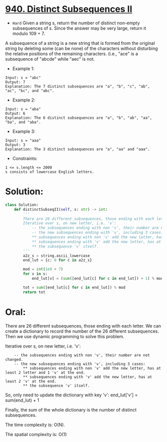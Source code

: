 # [940. Distinct Subsequences II](https://leetcode.com/problems/distinct-subsequences-ii/description/) 
+ `Hard`
Given a string s, return the number of distinct non-empty subsequences of s. Since the answer may be very large, return it modulo 109 + 7.

A subsequence of a string is a new string that is formed from the original string by deleting some (can be none) of the characters without disturbing the relative positions of the remaining characters. (i.e., "ace" is a subsequence of "abcde" while "aec" is not.
 

+ Example 1:

```
Input: s = "abc"
Output: 7
Explanation: The 7 distinct subsequences are "a", "b", "c", "ab", "ac", "bc", and "abc".
```

+ Example 2:

```
Input: s = "aba"
Output: 6
Explanation: The 6 distinct subsequences are "a", "b", "ab", "aa", "ba", and "aba".
```

+ Example 3:

```
Input: s = "aaa"
Output: 3
Explanation: The 3 distinct subsequences are "a", "aa" and "aaa".
```
 

+ Constraints:

```
1 <= s.length <= 2000
s consists of lowercase English letters.
```


# Solution:
```python {.line-numbers}
class Solution:
    def distinctSubseqII(self, s: str) -> int:
        '''
        There are 26 different subsequences, those ending with each letter.
        Iterative over s, on new letter, i.e. 'v':
            -- the subsequences ending with non 'v', their number are not changed.
            -- the new subsequences ending with 'v', including 3 cases:
            ** subsequences ending with non 'v' add the new letter, has at least 2 letter and 1 'v' at the end.
            ** subsequences ending with 'v' add the new letter, has at least 2 'v' at the end.
            ** the subsequence 'v' itself.
        '''
        a2z_s = string.ascii_lowercase
        end_lut = {c: 0 for c in a2z_s}

        mod = int(1e9 + 7)
        for v in s:
            end_lut[v] = (sum([end_lut[c] for c in end_lut]) + 1) % mod

        tot = sum([end_lut[c] for c in end_lut]) % mod
        return tot
```

# Oral:
There are 26 different subsequences, those ending with each letter. We can create a dictionary to record the number of the 26 different subsequences. Then we use dynamic programming to solve this problem.

Iterative over s, on new letter, i.e. 'v':
```
    -- the subsequences ending with non 'v', their number are not changed.
    -- the new subsequences ending with 'v', including 3 cases:
        ** subsequences ending with non 'v' add the new letter, has at least 2 letter and 1 'v' at the end.
        ** subsequences ending with 'v' add the new letter, has at least 2 'v' at the end.
        ** the subsequence 'v' itself.
```
  So, only need to update the dictionary with key 'v': end_lut['v'] = sum(end_lut) + 1

Finally, the sum of the whole dictionary is the number of distinct subsequences.

The time complexity is: O(N).

The spatial complexity is: O(1)
